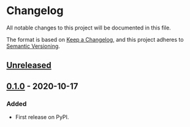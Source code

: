 # Changelog
All notable changes to this project will be documented in this file.

The format is based on [Keep a Changelog](https://keepachangelog.com/en/1.0.0/),
and this project adheres to [Semantic Versioning](https://semver.org/spec/v2.0.0.html).


## [Unreleased]

## [0.1.0] - 2020-10-17
### Added
- First release on PyPI.

[Unreleased]: https://github.com/fedejaure/mdns-beacon/compare/v0.1.0...HEAD
[0.1.0]: https://github.com/fedejaure/mdns-beacon/compare/releases/tag/v0.1.0
